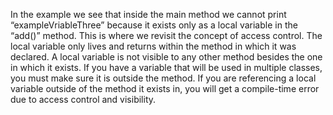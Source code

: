 In the example we see that inside the main method we cannot print “exampleVriableThree” because it exists only as a local variable in the “add()” method. This is where we revisit the concept of access control. The local variable only lives and returns within the method in which it was declared. A local variable is not visible to any other method besides the one in which it exists. If you have a variable that will be used in multiple classes, you must make sure it is outside the method. If you are referencing a local variable outside of the method it exists in, you will get a compile-time error due to access control and visibility.

